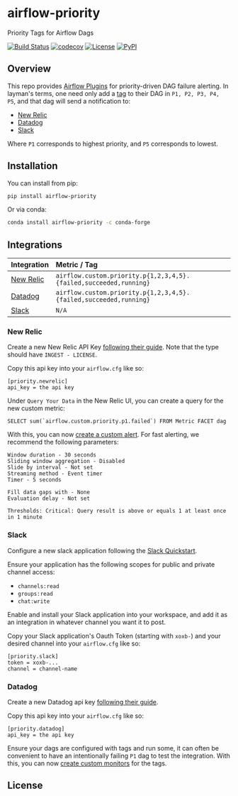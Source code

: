 # airflow-priority

Priority Tags for Airflow Dags

[![Build Status](https://github.com/airflow-laminar/airflow-priority/actions/workflows/build.yml/badge.svg?branch=main&event=push)](https://github.com/airflow-laminar/airflow-priority/actions/workflows/build.yml)
[![codecov](https://codecov.io/gh/airflow-laminar/airflow-priority/branch/main/graph/badge.svg)](https://codecov.io/gh/airflow-laminar/airflow-priority)
[![License](https://img.shields.io/github/license/airflow-laminar/airflow-priority)](https://github.com/airflow-laminar/airflow-priority)
[![PyPI](https://img.shields.io/pypi/v/airflow-priority.svg)](https://pypi.python.org/pypi/airflow-priority)

## Overview

This repo provides [Airflow Plugins](https://airflow.apache.org/docs/apache-airflow/stable/authoring-and-scheduling/plugins.html) for priority-driven DAG failure alerting. In layman's terms, one need only add a [tag](https://airflow.apache.org/docs/apache-airflow/stable/howto/add-dag-tags.html) to their DAG in `P1, P2, P3, P4, P5`, and that dag will send a notification to:

- [New Relic](https://newrelic.com)
- [Datadog](https://www.datadoghq.com)
- [Slack](http://slack.com)

Where `P1` corresponds to highest priority, and `P5` corresponds to lowest.

## Installation

You can install from pip:

```bash
pip install airflow-priority
```

Or via conda:

```bash
conda install airflow-priority -c conda-forge
```

## Integrations
| Integration | Metric / Tag |
| :---------- | :----------- |
| [New Relic](https://newrelic.com) | `airflow.custom.priority.p{1,2,3,4,5}.{failed,succeeded,running}` |
| [Datadog](https://www.datadoghq.com) | `airflow.custom.priority.p{1,2,3,4,5}.{failed,succeeded,running}` |
| [Slack](http://slack.com) | `N/A` | 


### New Relic

Create a new New Relic API Key [following their guide](https://docs.newrelic.com/docs/apis/intro-apis/new-relic-api-keys/). Note that the type should have `INGEST - LICENSE`.

Copy this api key into your `airflow.cfg` like so:

```
[priority.newrelic]
api_key = the api key
```

Under `Query Your Data` in the New Relic UI, you can create a query for the new custom metric:

```
SELECT sum(`airflow.custom.priority.p1.failed`) FROM Metric FACET dag
```

With this, you can now [create a custom alert](https://docs.newrelic.com/docs/alerts/create-alert/examples/define-custom-metrics-alert-condition/). For fast alerting, we recommend the following parameters:

```raw
Window duration - 30 seconds
Sliding window aggregation - Disabled
Slide by interval - Not set
Streaming method - Event timer
Timer - 5 seconds

Fill data gaps with - None
Evaluation delay - Not set

Thresholds: Critical: Query result is above or equals 1 at least once in 1 minute
```

### Slack

Configure a new slack application following the [Slack Quickstart](https://api.slack.com/quickstart).

Ensure your application has the following scopes for public and private channel access:

- `channels:read`
- `groups:read`
- `chat:write`

Enable and install your Slack application into your workspace, and add it as an integration in whatever channel you want it to post.

Copy your Slack application's Oauth Token (starting with `xoxb-`) and your desired channel into your `airflow.cfg` like so:

```
[priority.slack]
token = xoxb-...
channel = channel-name
```

### Datadog

Create a new Datadog api key [following their guide](https://docs.datadoghq.com/account_management/api-app-keys/#add-an-api-key-or-client-token).

Copy this api key into your `airflow.cfg` like so:

```
[priority.datadog]
api_key = the api key
```

Ensure your dags are configured with tags and run some, it can often be convenient to have an intentionally failing `P1` dag to test the integration. With this, you can now [create custom monitors](https://docs.datadoghq.com/getting_started/monitors/) for the tags.


## License
